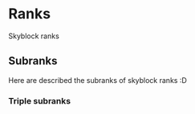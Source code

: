 
# Ranks

Skyblock ranks

## Subranks

Here are described the subranks of skyblock ranks :D

### Triple subranks